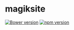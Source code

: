 magiksite
=========
[![Bower version](https://badge.fury.io/bo/equalize.svg)](http://badge.fury.io/bo/equalize) [![npm version](https://badge.fury.io/js/jquery.svg)](http://badge.fury.io/js/jquery) 
